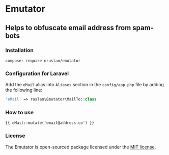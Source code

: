 # Emutator

## Helps to obfuscate email address from spam-bots

### Installation

    composer require nruslan/emutator
    
### Configuration for Laravel

Add the `eMail` alias into `Aliases` section in the `config/app.php` file by adding the following line:

```php
'eMail' => ruslan\Emutator\MailTo::class
```

### How to use

    {{ eMail::mutate('email@address.co') }}

### License
The Emutator is open-sourced package licensed under the [MIT license](https://opensource.org/licenses/MIT).
